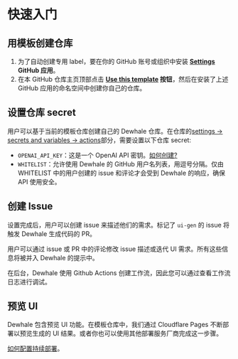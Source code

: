 # 快速入门

## 用模板创建仓库

1.  为了自动创建专用 label，要在你的 GitHub 账号或组织中安装 **[Settings][1] GitHub 应用**。
2.  在本 GitHub 仓库主页顶部点击 **[Use this template][2] 按钮**，然后在安装了上述 GitHub 应用的命名空间中创建你自己的仓库。

## 设置仓库 secret

用户可以基于当前的模板仓库创建自己的 Dewhale 仓库。在仓库的[settings -> secrets and variables -> actions][3]部分，需要设置以下仓库 secret:

- `OPENAI_API_KEY`：这是一个 OpenAI API 密钥。[如何创建?][5]
- `WHITELIST`：允许使用 Dewhale 的 GitHub 用户名列表，用逗号分隔。仅由 WHITELIST 中的用户创建的 issue 和评论才会受到 Dewhale 的响应，确保 API 使用安全。

## 创建 Issue

设置完成后，用户可以创建 issue 来描述他们的需求。标记了 `ui-gen` 的 issue 将触发 Dewhale 生成代码的 PR。

用户可以通过 issue 或 PR 中的评论修改 issue 描述或迭代 UI 需求。所有这些信息将被并入 Dewhale 的提示中。

在后台，Dewhale 使用 Github Actions 创建工作流，因此您可以通过查看工作流日志进行调试。

## 预览 UI

Dewhale 包含预览 UI 功能。在模板仓库中，我们通过 Cloudflare Pages 不断部署以预览生成的 UI 结果。或者你也可以使用其他部署服务厂商完成这一步骤。

[如何配置持续部署](./CD.zh_CN.md)。

[1]: https://github.com/apps/settings
[2]: https://github.com/new?template_name=dewhale&template_owner=Yuyz0112
[3]: https://docs.github.com/en/actions/security-guides/using-secrets-in-github-actions#creating-secrets-for-a-repository
[4]: https://docs.github.com/zh/authentication/keeping-your-account-and-data-secure/creating-a-personal-access-token
[5]: https://platform.openai.com/docs/quickstart/account-setup
